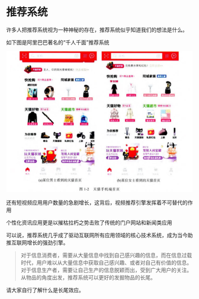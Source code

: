# 推荐系统

许多人把推荐系统视为一种神秘的存在，推荐系统似乎知道我们的想法是什么。

如下图是阿里巴巴著名的“千人千面”推荐系统

![](static/boxcn3bdrD08wpaYhL59ezDukuc.jpg)

还有短视频应用用户数量的急剧增长，这背后，视频推荐引擎发挥着不可替代的作用

个性化资讯应用更是以摧枯拉朽之势击败了传统的门户网站和新闻类应用

可以说，推荐系统几乎成了驱动互联网所有应用领域的核心技术系统，成为当今助推互联网增长的强劲引擎。

> 对于信息消费者，需要从大量信息中找到自己感兴趣的信息，而在信息过载时代，用户难以从大量信息中获取自己感兴趣、或者对自己有价值的信息。<br/>对于信息生产者，需要让自己生产的信息脱颖而出，受到广大用户的关注。从物品的角度出发，推荐系统可以更好的发掘物品的长尾。

请大家自行了解什么是长尾效应。
